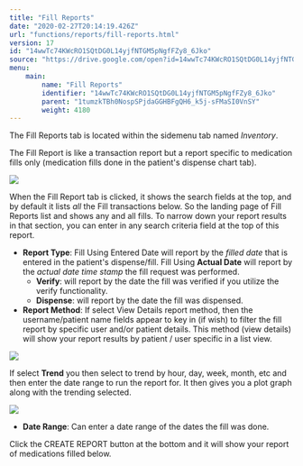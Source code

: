 ```yaml
---
title: "Fill Reports"
date: "2020-02-27T20:14:19.426Z"
url: "functions/reports/fill-reports.html"
version: 17
id: "14wwTc74KWcRO1SQtDG0L14yjfNTGM5pNgfFZy8_6Jko"
source: "https://drive.google.com/open?id=14wwTc74KWcRO1SQtDG0L14yjfNTGM5pNgfFZy8_6Jko"
menu:
    main:
        name: "Fill Reports"
        identifier: "14wwTc74KWcRO1SQtDG0L14yjfNTGM5pNgfFZy8_6Jko"
        parent: "1tumzkTBh0NospSPjdaGGHBFgQH6_k5j-sFMaSI0VnSY"
        weight: 4180
---
```

The Fill Reports tab is located within the sidemenu tab named *Inventory*.

The Fill Report is like a transaction report but a report specific to medication fills only (medication fills done in the patient's dispense chart tab).

![](fill-reports.images/image1.png)

When the Fill Report tab is clicked, it shows the search fields at the top, and by default it lists *all* the Fill transactions below. So the landing page of Fill Reports list and shows any and all fills. To narrow down your report results in that section, you can enter in any search criteria field at the top of this report.

* <strong>Report Type</strong>: Fill Using Entered Date will report by the <em>filled date</em> that is entered in the patient's dispense/fill. Fill Using <strong>Actual Date</strong> will report by the <em>actual date time stamp</em> the fill request was performed.
    * <strong>Verify</strong>: will report by the date the fill was verified if you utilize the verify functionality.
    * <strong>Dispense</strong>: will report by the date the fill was dispensed.
* <strong>Report Method</strong>: If select View Details report method, then the username/patient name fields appear to key in (if wish) to filter the fill report by specific user and/or patient details. This method (view details) will show your report results by patient / user specific in a list view.

![](fill-reports.images/image2.png)

If select **Trend** you then select to trend by hour, day, week, month, etc and then enter the date range to run the report for. It then gives you a plot graph along with the trending selected.

![](fill-reports.images/image3.png)

* <strong>Date Range</strong>: Can enter a date range of the dates the fill was done.

Click the CREATE REPORT button at the bottom and it will show your report of medications filled below.

